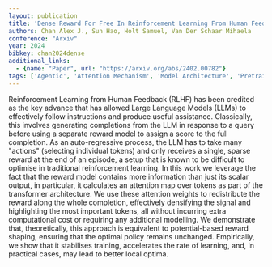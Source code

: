 ```yaml
---
layout: publication
title: 'Dense Reward For Free In Reinforcement Learning From Human Feedback'
authors: Chan Alex J., Sun Hao, Holt Samuel, Van Der Schaar Mihaela
conference: "Arxiv"
year: 2024
bibkey: chan2024dense
additional_links:
  - {name: "Paper", url: "https://arxiv.org/abs/2402.00782"}
tags: ['Agentic', 'Attention Mechanism', 'Model Architecture', 'Pretraining Methods', 'RAG', 'Reinforcement Learning', 'Tools', 'Training Techniques', 'Transformer']
---
```

Reinforcement Learning from Human Feedback (RLHF) has been credited as the
key advance that has allowed Large Language Models (LLMs) to effectively follow
instructions and produce useful assistance. Classically, this involves
generating completions from the LLM in response to a query before using a
separate reward model to assign a score to the full completion. As an
auto-regressive process, the LLM has to take many "actions" (selecting
individual tokens) and only receives a single, sparse reward at the end of an
episode, a setup that is known to be difficult to optimise in traditional
reinforcement learning. In this work we leverage the fact that the reward model
contains more information than just its scalar output, in particular, it
calculates an attention map over tokens as part of the transformer
architecture. We use these attention weights to redistribute the reward along
the whole completion, effectively densifying the signal and highlighting the
most important tokens, all without incurring extra computational cost or
requiring any additional modelling. We demonstrate that, theoretically, this
approach is equivalent to potential-based reward shaping, ensuring that the
optimal policy remains unchanged. Empirically, we show that it stabilises
training, accelerates the rate of learning, and, in practical cases, may lead
to better local optima.

